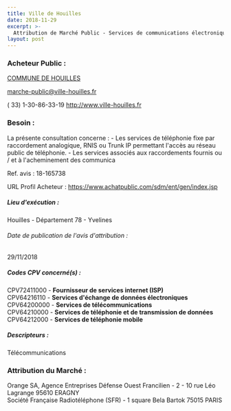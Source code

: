 ```yaml
---
title: Ville de Houilles
date: 2018-11-29
excerpt: >-
  Attribution de Marché Public - Services de communications électroniques - Transmissions de données et téléphonie
layout: post
---
```


### Acheteur Public : 
<a href="/acheteur-33/siren-217803113"> COMMUNE DE HOUILLES</a><br/>



marche-public@ville-houilles.fr

( 33) 1-30-86-33-19
http://www.ville-houilles.fr
### Besoin :

La présente consultation concerne : - Les services de téléphonie fixe par raccordement analogique, RNIS ou Trunk IP permettant l'accès au réseau public de téléphonie. - Les services associés aux raccordements fournis ou / et à l'acheminement des communica

Ref. avis : 18-165738

URL Profil Acheteur : https://www.achatpublic.com/sdm/ent/gen/index.jsp

##### Lieu d'exécution :

Houilles - Département 78 - Yvelines

###### Date de publication de l'avis d'attribution : 
29/11/2018

##### Codes CPV concerné(s) :
CPV72411000 - **Fournisseur de services internet (ISP)** <br/>
CPV64216110 - **Services d'échange de données électroniques** <br/>
CPV64200000 - **Services de télécommunications** <br/>
CPV64210000 - **Services de téléphonie et de transmission de données** <br/>
CPV64212000 - **Services de téléphonie mobile** <br/>

##### Descripteurs :
Télécommunications <br/>

### Attribution du Marché :
Orange SA, Agence Entreprises Défense Ouest Francilien - 2 - 10 rue Léo Lagrange 95610 ERAGNY <br/>
Société Française Radiotéléphone (SFR) - 1 square Bela Bartok 75015 PARIS <br/>
